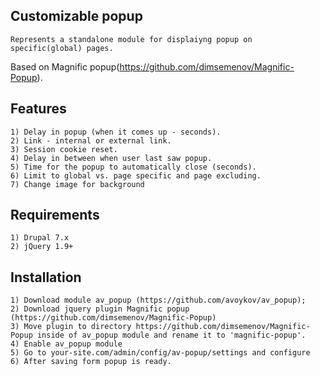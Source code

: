 ## Customizable popup

    Represents a standalone module for displaiyng popup on specific(global) pages.
Based on Magnific popup(https://github.com/dimsemenov/Magnific-Popup).

## Features

    1) Delay in popup (when it comes up - seconds).
    2) Link - internal or external link.
    3) Session cookie reset.
    4) Delay in between when user last saw popup.
    5) Time for the popup to automatically close (seconds).
    6) Limit to global vs. page specific and page excluding. 
    7) Change image for background

## Requirements

    1) Drupal 7.x
    2) jQuery 1.9+
  
## Installation

    1) Download module av_popup (https://github.com/avoykov/av_popup);
    2) Download jquery plugin Magnific popup (https://github.com/dimsemenov/Magnific-Popup)
    3) Move plugin to directory https://github.com/dimsemenov/Magnific-Popup inside of av_popup module and rename it to 'magnific-popup'.
    4) Enable av_popup module
    5) Go to your-site.com/admin/config/av-popup/settings and configure
    6) After saving form popup is ready.
